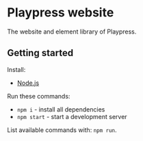 # Playpress website

The website and element library of Playpress.

## Getting started

Install:

- [Node.js](https://nodejs.org/en/)

Run these commands:

- `npm i` - install all dependencies
- `npm start` - start a development server

List available commands with: `npm run`.
